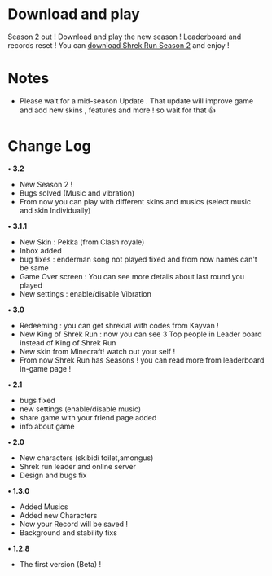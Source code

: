 
# Download and play
Season 2 out ! Download and play the new season ! Leaderboard and records reset ! You can [download Shrek Run Season 2](https://drive.google.com/file/d/1z5cj6ugt1_Q3_88LR3hly_yvrOOU-PHW/view?usp=drivesdk) and enjoy !

# Notes 
- Please wait for a mid-season Update . That update will improve game and add new skins , features and more ! so wait for that 👍

# Change Log
**• 3.2**
- New Season 2 !
- Bugs solved (Music and vibration)
- From now you can play with different skins and musics (select music and skin Individually)

**• 3.1.1**
- New Skin : Pekka (from Clash royale)
- Inbox added
- bug fixes : enderman song not played fixed and from now names can't be same 
- Game Over screen : You can see more details about last round you played
- New settings : enable/disable Vibration 

**• 3.0**
- Redeeming : you can get shrekial with codes from Kayvan !
- New King of Shrek Run : now you can see 3 Top people in Leader board instead of King of Shrek Run
- New skin from Minecraft! watch out your self !
- From now Shrek Run has Seasons ! you can read more from leaderboard in-game page !

**• 2.1**
- bugs fixed
- new settings (enable/disable music)
- share game with your friend page added
- info about game

**• 2.0**
- New characters (skibidi toilet,amongus)
- Shrek run leader and online server 
- Design and bugs fix 

**• 1.3.0**
- Added Musics
- Added new Characters
- Now your Record will be saved !
- Background and stability fixs 

**• 1.2.8**
- The first version (Beta) !
